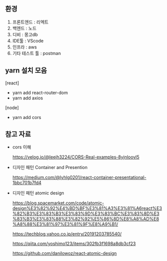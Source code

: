 ## 환경

1. 프론트엔드 : 리엑트
2. 백엔드 : 노드
3. 디비 : 몽고db
4. IDE툴 : VScode
5. 인프라 : aws
6. 기타 테스트 툴 : postman

## yarn 설치 모음

[react]

- yarn add react-router-dom
- yarn add axios

[node]

- yarn add cors

## 참고 자료

- cors 이해

  https://velog.io/@leejh3224/CORS-Real-examples-8yjnloovl5

- 디자인 패턴 Container and Presention

  https://medium.com/@lyhlg0201/react-container-presentational-1bbc701b7fd4

- 디자인 패턴 atomic design

  https://blog.spacemarket.com/code/atomic-design%E3%82%92%E4%BD%BF%E3%81%A3%E3%81%A6react%E3%82%B3%E3%83%B3%E3%83%9D%E3%83%BC%E3%83%8D%E3%83%B3%E3%83%88%E3%82%92%E5%86%8D%E8%A8%AD%E8%A8%88%E3%81%97%E3%81%9F%E8%A9%B1/

  https://techblog.yahoo.co.jp/entry/20191203785540/

  https://qiita.com/yoshimo123/items/302fb3f1698a8db3cf23

  https://github.com/danilowoz/react-atomic-design

